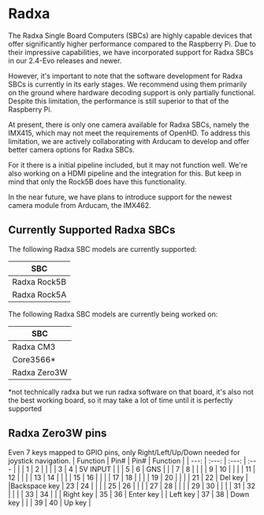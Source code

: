 # Radxa

The Radxa Single Board Computers (SBCs) are highly capable devices that offer significantly higher performance compared to the Raspberry Pi. Due to their impressive capabilities, we have incorporated support for Radxa SBCs in our 2.4-Evo releases and newer.

However, it's important to note that the software development for Radxa SBCs is currently in its early stages. We recommend using them primarily on the ground where hardware decoding support is only partially functional. Despite this limitation, the performance is still superior to that of the Raspberry Pi.

At present, there is only one camera available for Radxa SBCs, namely the IMX415, which may not meet the requirements of OpenHD. To address this limitation, we are actively collaborating with Arducam to develop and offer better camera options for Radxa SBCs.

For it there is a initial pipeline included, but it may not function well. We're also working on a HDMI pipeline and the integration for this. But keep in mind that only the Rock5B does have this functionality.

In the near future, we have plans to introduce support for the newest camera module from Arducam, the IMX462.

## Currently Supported Radxa SBCs

The following Radxa SBC models are currently supported:

| SBC                   | 
| --------------------- |
| Radxa Rock5B          |
| Radxa Rock5A          |

The following Radxa SBC models are currently being worked on:

| SBC                   | 
| --------------------- |
| Radxa CM3             |
| Core3566*             |
| Radxa Zero3W          |

*not technically radxa but we run radxa software on that board, it's also not the best working board, so it may take a lot of time until it is perfectly supported

## Radxa Zero3W pins
Even 7 keys mapped to GPIO pins, only Right/Left/Up/Down needed for joystick navigation.
| Function     | Pin#  | Pin#  | Function     |
| ---:         | :---: | :---: | :---         |
|              | 1     | 2     |              |
|              | 3     | 4     | 5V INPUT     |
|              | 5     | 6     | GNS          |
|              | 7     | 8     |              |
|              | 9     | 10    |              |
|              | 11    | 12    |              |
|              | 13    | 14    |              |
|              | 15    | 16    |              |
|              | 17    | 18    |              |
|              | 19    | 20    |              |
|              | 21    | 22    | Del key      |
|Backspace key | 23    | 24    |              |
|              | 25    | 26    |              |
|              | 27    | 28    |              |
|              | 29    | 30    |              |
|              | 31    | 32    |              |
|              | 33    | 34    |              |
|    Right key | 35    | 36    | Enter key    |
|     Left key | 37    | 38    | Down key     |
|              | 39    | 40    | Up key       |